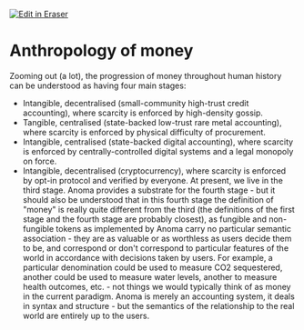 <p><a target="_blank" href="https://app.eraser.io/workspace/SULbAsfeRM9LvN6iYVcI" id="edit-in-eraser-github-link"><img alt="Edit in Eraser" src="https://firebasestorage.googleapis.com/v0/b/second-petal-295822.appspot.com/o/images%2Fgithub%2FOpen%20in%20Eraser.svg?alt=media&amp;token=968381c8-a7e7-472a-8ed6-4a6626da5501"></a></p>

# Anthropology of money
Zooming out (a lot), the progression of money throughout human history can be understood as having four main stages:

- Intangible, decentralised (small-community high-trust credit accounting), where scarcity is enforced by high-density gossip.
- Tangible, centralised (state-backed low-trust rare metal accounting), where scarcity is enforced by physical difficulty of procurement.
- Intangible, centralised (state-backed digital accounting), where scarcity is enforced by centrally-controlled digital systems and a legal monopoly on force.
- Intangible, decentralised (cryptocurrency), where scarcity is enforced by opt-in protocol and verified by everyone.
At present, we live in the third stage. Anoma provides a substrate for the fourth stage - but it should also be understood that in this fourth stage the definition of "money" is really quite different from the third (the definitions of the first stage and the fourth stage are probably closest), as fungible and non-fungible tokens as implemented by Anoma carry no particular semantic association - they are as valuable or as worthless as users decide them to be, and correspond or don't correspond to particular features of the world in accordance with decisions taken by users. For example, a particular denomination could be used to measure CO2 sequestered, another could be used to measure water levels, another to measure health outcomes, etc. - not things we would typically think of as money in the current paradigm. Anoma is merely an accounting system, it deals in syntax and structure - but the semantics of the relationship to the real world are entirely up to the users.


<!--- Eraser file: https://app.eraser.io/workspace/SULbAsfeRM9LvN6iYVcI --->